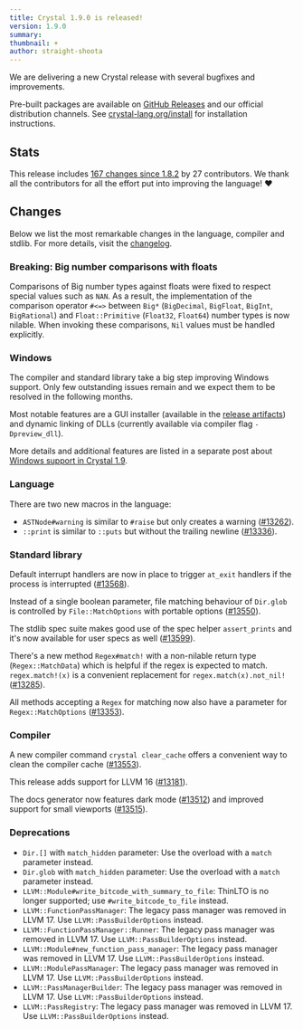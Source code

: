 ```yaml
---
title: Crystal 1.9.0 is released!
version: 1.9.0
summary:
thumbnail: +
author: straight-shoota
---
```


We are delivering a new Crystal release with several bugfixes and improvements.

Pre-built packages are available on [GitHub Releases](https://github.com/crystal-lang/crystal/releases/tag/1.9.0)
and our official distribution channels.
See [crystal-lang.org/install](https://crystal-lang.org/install/) for
installation instructions.

## Stats

This release includes [167 changes since 1.8.2](https://github.com/crystal-lang/crystal/pulls?q=is%3Apr+milestone%3A1.9.0)
by 27 contributors. We thank all the contributors for all the effort put into
improving the language! ❤️

## Changes

Below we list the most remarkable changes in the language, compiler and stdlib.
For more details, visit the [changelog](https://github.com/crystal-lang/crystal/releases/tag/1.9.0).

### Breaking: Big number comparisons with floats

Comparisons of Big number types against floats were fixed to respect special
values such as `NAN`. As a result, the implementation of the comparison operator
`#<=>` between `Big*` (`BigDecimal`, `BigFloat`, `BigInt`, `BigRational`) and
`Float::Primitive` (`Float32`, `Float64`) number types is now nilable.
When invoking these comparisons, `Nil` values must be handled explicitly.

### Windows

The compiler and standard library take a big step improving Windows support.
Only few outstanding issues remain and we expect them to be resolved in the
following months.

Most notable features are a GUI installer (available in the [release artifacts](https://github.com/crystal-lang/crystal/releases/tag/1.9.0))
and dynamic linking of DLLs (currently available via compiler flag
`-Dpreview_dll`).

More details and additional features are listed in a separate post about
[Windows support in Crystal 1.9](/2023/07/06/windows-support-1.9/).

### Language

There are two new macros in the language:

- `ASTNode#warning` is similar to `#raise` but only creates a warning ([#13262](https://github.com/crystal-lang/crystal/pull/13262)).
- `::print` is similar to `::puts` but without the trailing newline ([#13336](https://github.com/crystal-lang/crystal/pull/13336)).

### Standard library

Default interrupt handlers are now in place to trigger `at_exit` handlers
if the process is interrupted ([#13568](https://github.com/crystal-lang/crystal/pull/13568)).

Instead of a single boolean parameter, file matching behaviour of `Dir.glob`
is controlled by `File::MatchOptions` with portable options ([#13550](https://github.com/crystal-lang/crystal/pull/13550)).

The stdlib spec suite makes good use of the spec helper `assert_prints` and it's
now available for user specs as well ([#13599](https://github.com/crystal-lang/crystal/pull/13599)).

There's a new method `Regex#match!` with a non-nilable return type
(`Regex::MatchData`) which is helpful if the regex is expected to match.
`regex.match!(x)` is a convenient replacement for `regex.match(x).not_nil!` ([#13285](https://github.com/crystal-lang/crystal/pull/13285)).

All methods accepting a `Regex` for matching now also have a parameter for
`Regex::MatchOptions` ([#13353](https://github.com/crystal-lang/crystal/pull/13353)).

### Compiler

A new compiler command `crystal clear_cache` offers a convenient way to clean
the compiler cache ([#13553](https://github.com/crystal-lang/crystal/pull/13553)).

This release adds support for LLVM 16 ([#13181](https://github.com/crystal-lang/crystal/pull/13181)).

The docs generator now features dark mode ([#13512](https://github.com/crystal-lang/crystal/pull/13512))
and improved support for small viewports ([#13515](https://github.com/crystal-lang/crystal/pull/13515)).

### Deprecations

- `Dir.[]` with `match_hidden` parameter: Use the overload with a `match`
  parameter instead.
- `Dir.glob` with `match_hidden` parameter: Use the overload with a `match`
  parameter instead.
- `LLVM::Module#write_bitcode_with_summary_to_file`: ThinLTO is no longer
  supported; use `#write_bitcode_to_file` instead.
- `LLVM::FunctionPassManager`: The legacy pass manager was removed in LLVM 17.
  Use `LLVM::PassBuilderOptions` instead.
- `LLVM::FunctionPassManager::Runner`: The legacy pass manager was removed in
  LLVM 17. Use `LLVM::PassBuilderOptions` instead.
- `LLVM::Module#new_function_pass_manager`: The legacy pass manager was removed
  in LLVM 17. Use `LLVM::PassBuilderOptions` instead.
- `LLVM::ModulePassManager`: The legacy pass manager was removed in LLVM 17.
  Use `LLVM::PassBuilderOptions` instead.
- `LLVM::PassManagerBuilder`: The legacy pass manager was removed in LLVM 17.
  Use `LLVM::PassBuilderOptions` instead.
- `LLVM::PassRegistry`: The legacy pass manager was removed in LLVM 17. Use
  `LLVM::PassBuilderOptions` instead.
